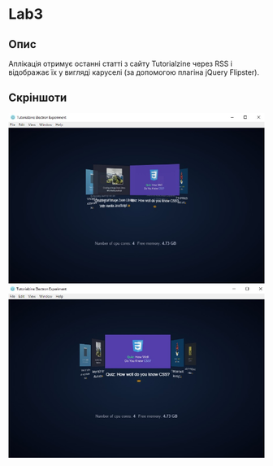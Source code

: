 # Lab3

## Oпис
Аплікація отримує останні статті з сайту Tutorialzine через RSS і відображає їх у вигляді каруселі (за допомогою плагіна jQuery Flipster).

## Скріншоти
![screen1](1.jpg)
![screen2](2.jpg)
